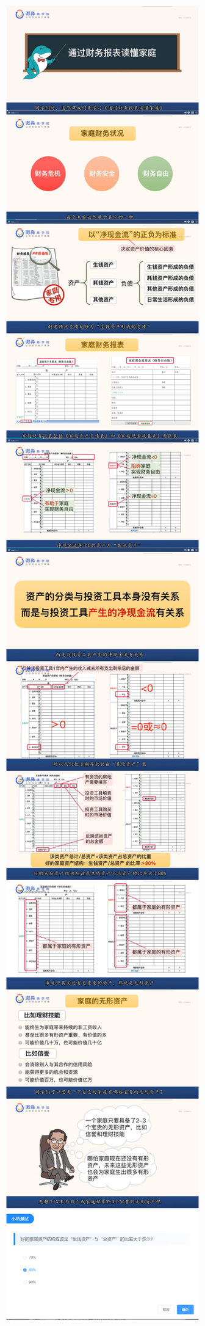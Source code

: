 ![](20201020-%20(1).png)
![](20201020-%20(2).png)
![](20201020-%20(3).png)
![](20201020-%20(4).png)
![](20201020-%20(5).png)
![](20201020-%20(6).png)
![](20201020-%20(7).png)
![](20201020-%20(8).png)
![](20201020-%20(9).png)
![](20201020-%20(10).png)
![](20201020-%20(11).png)
![](20201020-%20(12).png)